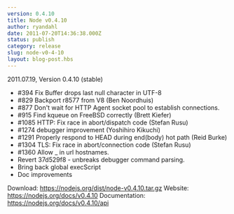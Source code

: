 ```yaml
---
version: 0.4.10
title: Node v0.4.10
author: ryandahl
date: 2011-07-20T14:36:38.000Z
status: publish
category: release
slug: node-v0-4-10
layout: blog-post.hbs
---
```


2011.07.19, Version 0.4.10 (stable)
<ul><li>#394 Fix Buffer drops last null character in UTF-8</li>
<li>#829 Backport r8577 from V8 (Ben Noordhuis)</li>
<li>#877 Don't wait for HTTP Agent socket pool to establish connections.</li>
<li>#915 Find kqueue on FreeBSD correctly (Brett Kiefer) </li>
<li>#1085 HTTP: Fix race in abort/dispatch code (Stefan Rusu)</li>
<li>#1274 debugger improvement (Yoshihiro Kikuchi)</li>
<li>#1291 Properly respond to HEAD during end(body) hot path (Reid Burke)</li>
<li>#1304 TLS: Fix race in abort/connection code (Stefan Rusu)</li>
<li>#1360 Allow _ in url hostnames.</li>
<li>Revert 37d529f8 - unbreaks debugger command parsing.</li>
<li>Bring back global execScript</li>
<li>Doc improvements</li></ul>

Download: <a href="https://nodejs.org/dist/node-v0.4.10.tar.gz">https://nodejs.org/dist/node-v0.4.10.tar.gz</a>
Website: <a href="https://nodejs.org/docs/v0.4.10">https://nodejs.org/docs/v0.4.10</a>
Documentation: <a href="https://nodejs.org/docs/v0.4.10/api">https://nodejs.org/docs/v0.4.10/api</a>
